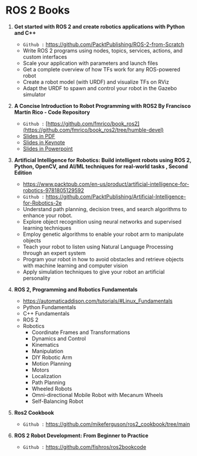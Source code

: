# ROS 2 Books

1. **Get started with ROS 2 and create robotics applications with Python and C++**
   * `Github :` https://github.com/PacktPublishing/ROS-2-from-Scratch
   * Write ROS 2 programs using nodes, topics, services, actions, and custom interfaces
   * Scale your application with parameters and launch files
   * Get a complete overview of how TFs work for any ROS-powered robot
   * Create a robot model (with URDF) and visualize TFs on RViz
   * Adapt the URDF to spawn and control your robot in the Gazebo simulator

2. **A Concise Introduction to Robot Programming with ROS2 By Francisco Martín Rico - Code Repository**
   * `Github :` [https://github.com/fmrico/book_ros2](https://github.com/fmrico/book_ros2/tree/humble-devel)
   * [Slides in PDF](https://www.dropbox.com/s/jgxuyz02wupkie6/BR2_Chapters_PDF.zip?dl=0)
   * [Slides in Keynote](https://www.dropbox.com/s/ge56cw4j2v7e6df/BR2_Chapters_KEY.zip?dl=0)
   * [Slides in Powerpoint](https://www.dropbox.com/s/s6y5z33ofsm2blw/BR2_Chapters_PPT.zip?dl=0)


3. **Artificial Intelligence for Robotics: Build intelligent robots using ROS 2, Python, OpenCV, and AI/ML techniques for real-world tasks , Second Edition**
   * https://www.packtpub.com/en-us/product/artificial-intelligence-for-robotics-9781805129592
   * `Github :` https://github.com/PacktPublishing/Artificial-Intelligence-for-Robotics-2e
   * Understand path planning, decision trees, and search algorithms to enhance your robot.
   * Explore object recognition using neural networks and supervised learning techniques
   * Employ genetic algorithms to enable your robot arm to manipulate objects
   * Teach your robot to listen using Natural Language Processing through an expert system
   * Program your robot in how to avoid obstacles and retrieve objects with machine learning and computer vision
   * Apply simulation techniques to give your robot an artificial personality


4. **ROS 2, Programming and Robotics Fundamentals**
   * https://automaticaddison.com/tutorials/#Linux_Fundamentals
   * Python Fundamentals
   * C++ Fundamentals
   * ROS 2
   * Robotics
      - Coordinate Frames and Transformations
      - Dynamics and Control
      - Kinematics
      - Manipulation
      - DIY Robotic Arm
      - Motion Planning
      - Motors
      - Localization
      - Path Planning
      - Wheeled Robots
      - Omni-directional Mobile Robot with Mecanum Wheels
      - Self-Balancing Robot


5. **Ros2 Cookbook**
   * `Github :` https://github.com/mikeferguson/ros2_cookbook/tree/main
  
6. **ROS 2 Robot Development: From Beginner to Practice**
   * `Github :` https://github.com/fishros/ros2bookcode
